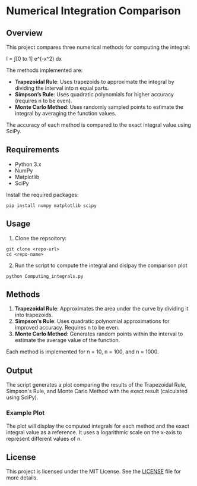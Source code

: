 # Numerical Integration Comparison

## Overview

This project compares three numerical methods for computing the integral:

I = ∫[0 to 1] e^(-x^2) dx

The methods implemented are:
- **Trapezoidal Rule**: Uses trapezoids to approximate the integral by dividing the interval into n equal parts.
- **Simpson’s Rule**: Uses quadratic polynomials for higher accuracy (requires n to be even).
- **Monte Carlo Method**: Uses randomly sampled points to estimate the integral by averaging the function values.

The accuracy of each method is compared to the exact integral value using SciPy.

## Requirements

- Python 3.x
- NumPy
- Matplotlib
- SciPy

Install the required packages:
```
pip install numpy matplotlib scipy
```
## Usage
1. Clone the repsoitory:
```
git clone <repo-url>
cd <repo-name>
```
2. Run the script to compute the integral and dislpay the comparison plot
```
python Computing_integrals.py
```
## Methods
1. **Trapezoidal Rule**: Approximates the area under the curve by dividing it into trapezoids.
2. **Simpson's Rule**: Uses quadratic polynomial approximations for improved accuracy. Requires n to be even.
3. **Monte Carlo Method**: Generates random points within the interval to estimate the average value of the function.

Each method is implemented for n = 10, n = 100, and n = 1000.

## Output

The script generates a plot comparing the results of the Trapezoidal Rule, Simpson's Rule, and Monte Carlo Method with the exact result (calculated using SciPy).

### Example Plot

The plot will display the computed integrals for each method and the exact integral value as a reference. It uses a logarithmic scale on the x-axis to represent different values of n.

## License

This project is licensed under the MIT License. See the [LICENSE](LICENSE) file for more details.